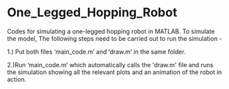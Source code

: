 # One_Legged_Hopping_Robot
Codes for simulating a one-legged hopping robot in MATLAB. To simulate the model, The following steps need to be carried out to run the simulation - 

1.) Put both files ‘main_code.m’ and ‘draw.m’ in the same folder.

2.)Run ‘main_code.m’ which automatically calls the 'draw.m' file and runs the simulation showing all 
the relevant plots and an animation of the robot in action.

